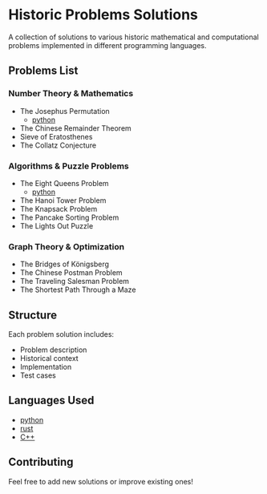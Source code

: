 # Historic Problems Solutions
A collection of solutions to various historic mathematical and computational problems implemented in different programming languages.

## Problems List

### Number Theory & Mathematics
- The Josephus Permutation
  - [python](https://github.com/CaptainMirage/Solved-Historic-Problems/blob/main/Python/The%20Josephus%20Permutation.py)
- The Chinese Remainder Theorem
- Sieve of Eratosthenes
- The Collatz Conjecture

### Algorithms & Puzzle Problems
- The Eight Queens Problem
  - [python](https://github.com/CaptainMirage/Solved-Historic-Problems/blob/main/Python/The%20Eight%20Queens%20Problem.py)
- The Hanoi Tower Problem
- The Knapsack Problem
- The Pancake Sorting Problem
- The Lights Out Puzzle

### Graph Theory & Optimization
- The Bridges of Königsberg
- The Chinese Postman Problem
- The Traveling Salesman Problem
- The Shortest Path Through a Maze



## Structure
Each problem solution includes:
- Problem description
- Historical context
- Implementation
- Test cases

## Languages Used
- [python]()
- [rust]()
- [C++]()

## Contributing
Feel free to add new solutions or improve existing ones!
